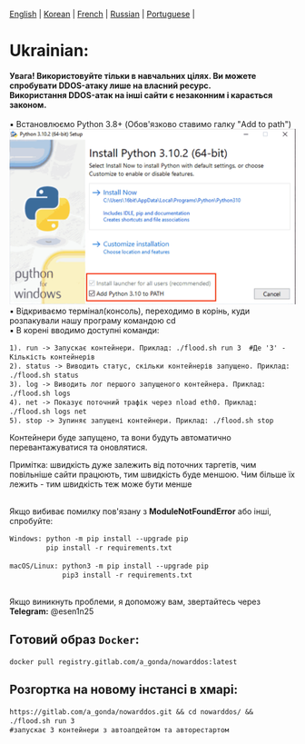 [English](https://github.com/AlexTrushkovsky/NoWarDDoS/blob/main/README_en.md) | [Korean](https://github.com/AlexTrushkovsky/NoWarDDoS/blob/main/README_ko.md) | [French](https://github.com/AlexTrushkovsky/NoWarDDoS/blob/main/README_fr.md) | [Russian](https://github.com/AlexTrushkovsky/NoWarDDoS/blob/main/README_ru.md) | [Portuguese](https://github.com/AlexTrushkovsky/NoWarDDoS/blob/main/README_pt.md) |

# <b1>Ukrainian:</b1>
**Увага! Використовуйте тільки в навчальних цілях. Ви можете спробувати DDOS-атаку лише на власний ресурс.<br/>
Використання DDOS-атак на інші сайти є незаконним і карається законом.**
<br />
<br />▪ Встановлюємо Python 3.8+ (Обов'язково ставимо галку "Add to path")
![Python setup in Windows](images/windows-python-install.png)
<br />▪ Відкриваємо термінал(консоль), переходимо в корінь, куди розпакували нашу програму командою cd
<br />▪ В корені вводимо доступні команди:
```
1). run -> Запускає контейнери. Приклад: ./flood.sh run 3  #Де '3' - Кількість контейнерів
2). status -> Виводить статус, скільки контейнерів запущено. Приклад: ./flood.sh status
3). log -> Виводить лог першого запущеного контейнера. Приклад: ./flood.sh logs
4). net -> Показує поточний трафік через nload eth0. Приклад: ./flood.sh logs net
5). stop -> Зупиняє запущені контейнери. Приклад: ./flood.sh stop
```
Контейнери буде запущено, та вони будуть автоматично перевантажуватися та оновлятися.

Примітка: швидкість дуже залежить від поточних таргетів, чим повільніше сайти працюють, тим швидкість буде меншою. 
Чим більше їх лежить - тим швидкість теж може бути менше

<br />Якщо вибиває помилку пов'язану з **ModuleNotFoundError** aбо інші, спробуйте:
```
Windows: python -m pip install --upgrade pip
         pip install -r requirements.txt
         
macOS/Linux: python3 -m pip install --upgrade pip
             pip3 install -r requirements.txt
```

<br />Якщо виникнуть проблеми, я допоможу вам, звертайтесь через **Telegram:** @esen1n25

## Готовий образ `Docker`:
```shell
docker pull registry.gitlab.com/a_gonda/nowarddos:latest
```

## Розгортка на новому інстансі в хмарі:
```shell
https://gitlab.com/a_gonda/nowarddos.git && cd nowarddos/ && ./flood.sh run 3 
#запускає 3 контейнери з автоапдейтом та авторестартом
```
